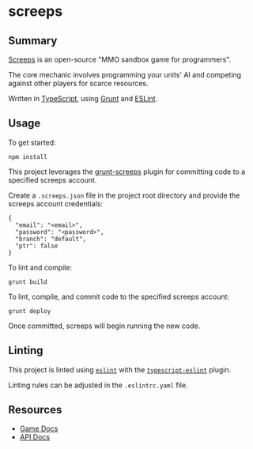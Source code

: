 # screeps

## Summary

[Screeps](https://screeps.com) is an open-source "MMO sandbox game for programmers".

The core mechanic involves programming your units' AI and competing against other players for scarce resources.

Written in [TypeScript](https://www.typescriptlang.org/), using [Grunt](https://gruntjs.com/) and [ESLint](https://eslint.org/).

## Usage

To get started:

```text
npm install
```

This project leverages the [grunt-screeps](https://github.com/screeps/grunt-screeps) plugin for committing code to a specified screeps account.

Create a `.screeps.json` file in the project root directory and provide the screeps account credentials:

```text
{
  "email": "<email>",
  "password": "<password>",
  "branch": "default",
  "ptr": false
}
```

To lint and compile:

```text
grunt build
```

To lint, compile, and commit code to the specified screeps account:

```text
grunt deploy
```

Once committed, screeps will begin running the new code.

## Linting

This project is linted using [`eslint`](https://eslint.org/) with the [`typescript-eslint`](https://github.com/typescript-eslint/typescript-eslint) plugin.

Linting rules can be adjusted in the `.eslintrc.yaml` file.

## Resources

* [Game Docs](https://docs.screeps.com/)
* [API Docs](https://docs.screeps.com/api/)
